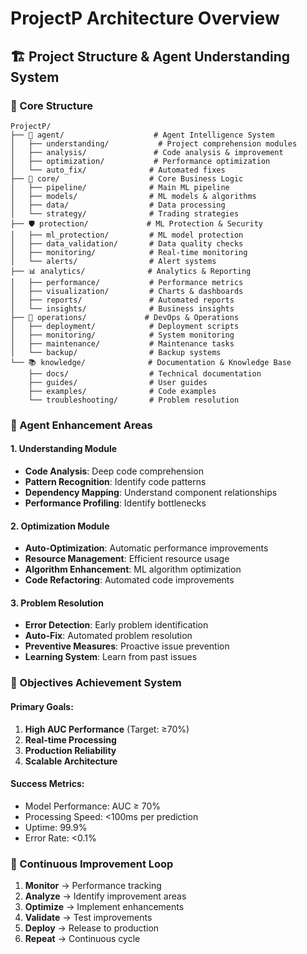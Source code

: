 # ProjectP Architecture Overview

## 🏗️ Project Structure & Agent Understanding System

### 📁 Core Structure
```
ProjectP/
├── 🧠 agent/                    # Agent Intelligence System
│   ├── understanding/           # Project comprehension modules
│   ├── analysis/               # Code analysis & improvement
│   ├── optimization/           # Performance optimization
│   └── auto_fix/              # Automated fixes
├── 🎯 core/                    # Core Business Logic
│   ├── pipeline/              # Main ML pipeline
│   ├── models/                # ML models & algorithms
│   ├── data/                  # Data processing
│   └── strategy/              # Trading strategies
├── 🛡️ protection/             # ML Protection & Security
│   ├── ml_protection/         # ML model protection
│   ├── data_validation/       # Data quality checks
│   ├── monitoring/            # Real-time monitoring
│   └── alerts/                # Alert systems
├── 📊 analytics/              # Analytics & Reporting
│   ├── performance/           # Performance metrics
│   ├── visualization/         # Charts & dashboards
│   ├── reports/               # Automated reports
│   └── insights/              # Business insights
├── 🔧 operations/             # DevOps & Operations
│   ├── deployment/            # Deployment scripts
│   ├── monitoring/            # System monitoring
│   ├── maintenance/           # Maintenance tasks
│   └── backup/                # Backup systems
└── 📚 knowledge/              # Documentation & Knowledge Base
    ├── docs/                  # Technical documentation
    ├── guides/                # User guides
    ├── examples/              # Code examples
    └── troubleshooting/       # Problem resolution
```

### 🤖 Agent Enhancement Areas

#### 1. Understanding Module
- **Code Analysis**: Deep code comprehension
- **Pattern Recognition**: Identify code patterns
- **Dependency Mapping**: Understand component relationships
- **Performance Profiling**: Identify bottlenecks

#### 2. Optimization Module
- **Auto-Optimization**: Automatic performance improvements
- **Resource Management**: Efficient resource usage
- **Algorithm Enhancement**: ML algorithm optimization
- **Code Refactoring**: Automated code improvements

#### 3. Problem Resolution
- **Error Detection**: Early problem identification
- **Auto-Fix**: Automated problem resolution
- **Preventive Measures**: Proactive issue prevention
- **Learning System**: Learn from past issues

### 🎯 Objectives Achievement System

#### Primary Goals:
1. **High AUC Performance** (Target: ≥70%)
2. **Real-time Processing** 
3. **Production Reliability**
4. **Scalable Architecture**

#### Success Metrics:
- Model Performance: AUC ≥ 70%
- Processing Speed: <100ms per prediction
- Uptime: 99.9%
- Error Rate: <0.1%

### 🔄 Continuous Improvement Loop

1. **Monitor** → Performance tracking
2. **Analyze** → Identify improvement areas
3. **Optimize** → Implement enhancements
4. **Validate** → Test improvements
5. **Deploy** → Release to production
6. **Repeat** → Continuous cycle
